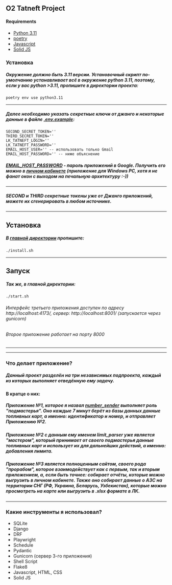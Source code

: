 ## O2 Tatneft Project
#### Requirements
- [Python 3.11](https://www.python.org/downloads/release/python-3111/)
- [poetry](https://python-poetry.org/)
- [Javascript]()
- [Solid JS](https://www.solidjs.com/)

### **Установка**
##### **Окружение должно быть 3.11 версии. Установочный скрипт по-умолчанию устанавливает всё в окружение python 3.11, поэтому, если у вас python >3.11, пропишите в директории проекта:**
	poetry env use python3.11
------------------------------
##### **Далее необходимо указать секретные ключи от джанго и некоторые данные в файле [.env.example](https://github.com/rafailka-m/o2-tatneft/blob/main/src/.env.example):**
```
SECOND_SECRET_TOKEN=''
THIRD_SECRET_TOKEN=''
LK_TATNEFT_LOGIN=''
LK_TATNEFT_PASSWORD=''
EMAIL_HOST_USER='' -- использовать только Gmail
EMAIL_HOST_PASSWORD='' -- ниже объяснение
```
##### [EMAIL_HOST_PASSWORD](https://github.com/rafailka-m/o2-tatneft/blob/main/src/.env.example#LL6C1-L6C20) - пароль приложений в Google. Получить его можно в [**личном кабинете**](https://myaccount.google.com/apppasswords) (приложение для Windows PC, хотя я не фанат окон с выходом на печальную архитектуру :-))
---------------------
##### SECOND и THIRD секретные токены уже от Джанго приложений, можете их сгенерировать в любом источнике.
----------------------------
## **Установка**
##### В [главной директории](https://github.com/rafailka-m/o2-tatneft/tree/main) пропишите:
	./install.sh
----------------------
## **Запуск**
##### Так же, в главной директории:
	./start.sh

###### Интерфейс третьего приложения доступен по адресу http://localhost:4173/, сервер: http://localhost:8001/ (запускается через gunicorn)
###### Второе приложение работает на порту 8000
-------------------------------------------------------
---------------------------------------------------------
### **Что делает приложение?**
##### Данный проект разделён на три независимых подпроекта, каждый из которых выполняет отведённую ему задачу.

#### В кратце о них:

##### **Приложение №1**, которое я назвал [number_sender](https://github.com/rafailka-m/o2-tatneft/tree/main/src/number_sender) выполняет роль "подмастерья". Оно каждые 7 минут берёт из базы данных данные топливных карт, а именно: идентификатор и номер, и отправляет Приложению №2.

##### **Приложение №2** с данным ему именем limit_parser уже является "мастером", который принимает от своего подмастерья данные топливных карт и использует их для дальнейших действий, а именно: добавления лимита.

##### **Приложение №3** является полноценным сайтом, своего рода "прорабом", которое взаимодействует как с первым, так и вторым приложением, а, если быть точнее: собирает отчёты, которые можно выгрузить в личном кабинете. Также оно собирает данные о АЗС на территории СНГ (РФ, Украина, Беларусь, Узбекистан), которые можно просмотреть на карте или выгрузить в .xlsx формате в ЛК.
---------------------------------------
### **Какие инструменты я использовал?**
- SQLite
- Django
- DRF
- Playwright
- Schedule
- Pydantic
- Gunicorn (сервер 3-го приложения)
- Shell Script
- Flake8
- Javascript, HTML, CSS
- Solid JS
